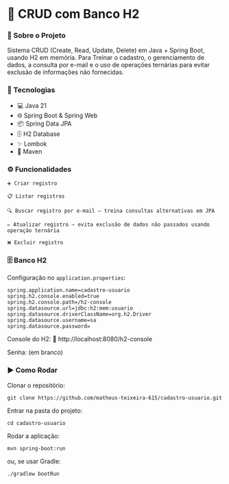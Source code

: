 <h1>📌 CRUD com Banco H2</h1>

<h3>📖 Sobre o Projeto</h3>

Sistema CRUD (Create, Read, Update, Delete) em Java + Spring Boot, usando H2 em memória.
Para Treinar o cadastro, o gerenciamento de dados, a consulta por e-mail e o uso de operações ternárias para evitar exclusão de informações não fornecidas.

<h3>🚀 Tecnologias</h3>

- 💻 Java 21
- 🌐 Spring Boot & Spring Web
- 📦 Spring Data JPA
- 🗄️ H2 Database
- ✨ Lombok
- 📂 Maven

<h3>⚙️ Funcionalidades</h3>

```➕ Criar registro```

```📋 Listar registros```

```🔍 Buscar registro por e-mail – treina consultas alternativas em JPA```

```✏️ Atualizar registro – evita exclusão de dados não passados usando operação ternária```

```❌ Excluir registro```

<h3>🗄️ Banco H2</h3>

Configuração no `application.properties`:

```properties
spring.application.name=cadastro-usuario
spring.h2.console.enabled=true
spring.h2.console.path=/h2-console
spring.datasource.url=jdbc:h2:mem:usuario
spring.datasource.driverClassName=org.h2.Driver
spring.datasource.username=sa
spring.datasource.password=
```

Console do H2:
🔗 http://localhost:8080/h2-console

Senha: (em branco)

<h3>▶️ Como Rodar</h3>

Clonar o repositório:

```git clone https://github.com/matheus-teixeira-615/cadastro-usuario.git```


Entrar na pasta do projeto:

```cd cadastro-usuario```


Rodar a aplicação:

```mvn spring-boot:run```


ou, se usar Gradle:

```./gradlew bootRun```
